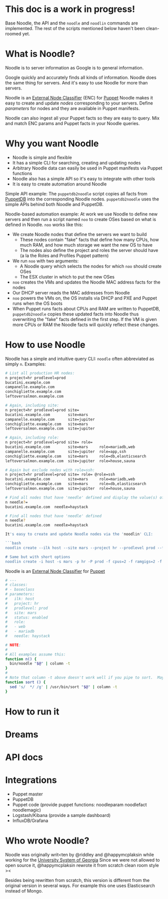 # This doc is a work in progress!
Base Noodle, the API and the `noodle` and `noodlin` commands are
implemented.  The rest of the scripts mentioned below haven't been
clean-roomed yet.

# What is Noodle?
Noodle is to server information as Google is to general information.

Google quickly and accurately finds all kinds of information.  Noodle
does the same thing for servers.  And it's easy to use Noodle for more
than servers.

Noodle is an
[External Node Classifier](https://docs.puppetlabs.com/guides/external_nodes.html)
(ENC) for [Puppet](https://puppetlabs.com/) Noodle makes it easy to
create and update *nodes* corresponding to your servers.  Define
*parameters* for nodes and they are available in Puppet manifests.

Noodle can also ingest all your Puppet facts so they are easy to
query.  Mix and match ENC params and Puppet facts in your Noodle
queries.

# Why you want Noodle
* Noodle is simple and flexible
* It has a simple CLI for searching, creating and updating nodes
* Arbitrary Noodle data can easily be used in Puppet manifests via Puppet functions
* Noodle also has a simple API so it's easy to integrate with other tools
* It is easy to create automation around Noodle

Simple API example: The `puppetdb2noodle` script copies all facts from
[PuppetDB](http://docs.puppetlabs.com/puppetdb/latest/) into the
corresponding Noodle nodes.  `puppetdb2noodle` uses the simple APIs
behind both Noodle and PuppetDB.

Noodle-based automation example: At work we use Noodle to define new
servers and then run a script named `noo` to create OSes based on what
is defined in Noodle.  `noo` works like this:

* We create Noodle nodes that define the servers we want to build
  * These nodes contain "fake" facts that define how many CPUs, how much RAM, and how much storage we want the new OS to have
  * The nodes also define the project and roles the server should have (a la the Roles and Profiles Puppet pattern)
* We run `noo` with two arguments:
  * A Noodle query which selects the nodes for which `noo` should create OSes
  * The ESX cluster in which to put the new OSes
* `noo` creates the VMs and updates the Noodle MAC address facts for the nodes
* Our DHCP server reads the MAC addresses from Noodle
* `noo` powers the VMs on, the OS installs via DHCP and PXE and Puppet runs when the OS boots
* When Puppet runs facts about CPUs and RAM are written to PuppetDB, `puppetdb2noodle` copies these updated facts into Noodle thus overwriting the "fake" facts defined in the first step.  If the VM is given more CPUs or RAM the Noodle facts will quickly reflect these changes.

# How to use Noodle
Noodle has a simple and intuitive query CLI: `noodle` often
abbreviated as simply `n`.  Examples:

```bash
# List all production HR nodes:
n project=hr prodlevel=prod
bucatini.example.com
campanelle.example.com
conchigliette.example.com
leftoversalmon.example.com

# Again, including site:
n project=hr prodlevel=prod site=
bucatini.example.com        site=mars
campanelle.example.com      site=jupiter
conchigliette.example.com   site=mars
leftoversalmon.example.com  site=jupiter

# Again, including role:
n project=hr prodlevel=prod site= role=
bucatini.example.com        site=mars     role=mariadb,web
campanelle.example.com      site=jupiter  role=app,ssh
conchigliette.example.com   site=mars     role=db,elasticsearch
leftoversalmon.example.com  site=jupiter  role=house,sauna

# Again but exclude nodes with role=ssh:
n project=hr prodlevel=prod site= role= @role=ssh
bucatini.example.com        site=mars     role=mariadb,web
conchigliette.example.com   site=mars     role=db,elasticsearch
leftoversalmon.example.com  site=jupiter  role=house,sauna

# Find all nodes that have 'needle' defined and display the value(s) of needle
n needle?=
bucatini.example.com  needle=haystack

# Find all nodes that have 'needle' defined
n needle?
bucatini.example.com  needle=haystack

It's easy to create and update Noodle nodes via the 'noodlin' CLI:

```bash
noodlin create --ilk host --site mars --project hr --prodlevel prod --fact cpus=2 --fact ramgigs=2 --fact diskgigs=32 -param role=web,mariadb bucatini.example.com

# Same but with short options
noodlin create -i host -s mars -p hr -P prod -f cpus=2 -f ramgigs=2 -f diskgigs=32 -a role=web,mariadb bucatini.example.com
```

Noodle is an [External Node Classifier](https://docs.puppetlabs.com/guides/external_nodes.html) for [Puppet](https://puppetlabs.com/)
```bash
# ---
# classes:
# - baseclass
# parameters:
#   ilk: host
#   project: hr
#   prodlevel: prod
#   site: mars
#   status: enabled
#   role:
#   - web
#   - mariadb
#   needle: haystack
```

```bash
# NOTE:
#
# All examples assume this:
function n() {
  bin/noodle "$@" | column -t
}
#
# Note that column -t above doesn't work well if you pipe to sort.  Maybe you'd like this too:
function sort () {
  sed 's/  */ /g' | /usr/bin/sort "$@" | column -t
}
```

# How to run it

# Dreams

# API docs

# Integrations
* Puppet master
* PuppetDB
* Puppet code (provide puppet functions: noodleparam noodlefact noodlemagic)
* Logstash/Kibana (provide a sample dashboard)
* InfluxDB/Grafana

# Who wrote Noodle?
Noodle was originally writ<ten by @riddley and @happymcplaksin while
working for the [University System of Georgia](http://usg.edu/) Since
we were not allowed to open source it, @happymcplaksin rewrote it from
scratch clean room style ><

Besides being rewritten from scratch, this version is different from
the original version in several ways.  For example this one uses
Elasticsearch instead of Mongo.
